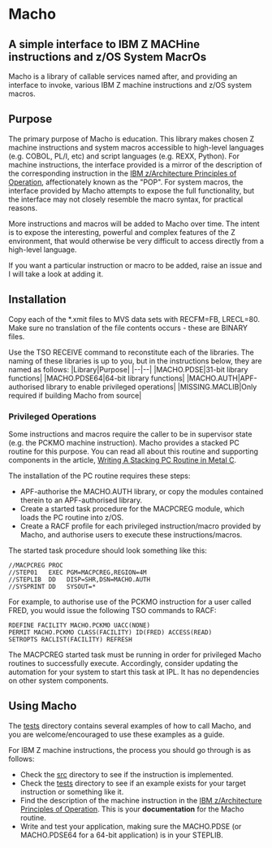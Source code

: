 # Macho
## A simple interface to IBM Z MACHine instructions and z/OS System MacrOs
Macho is a library of callable services named after, and providing an interface to invoke, various IBM Z machine instructions and z/OS system macros.
## Purpose
The primary purpose of Macho is education.  This library makes chosen Z machine instructions and system macros accessible to high-level languages (e.g. COBOL, PL/I, etc) and script languages (e.g. REXX, Python).  For machine instructions, the interface provided is a mirror of the description of the corresponding instruction in the [IBM z/Architecture Principles of Operation](https://publibfp.dhe.ibm.com/epubs/pdf/a227832d.pdf), affectionately known as the "POP".  For system macros, the interface provided by Macho attempts to expose the full functionality, but the interface may not closely resemble the macro syntax, for practical reasons.

More instructions and macros will be added to Macho over time.  The intent is to expose the interesting, powerful and complex features of the Z environment, that would otherwise be very difficult to access directly from a high-level language.

If you want a particular instruction or macro to be added, raise an issue and I will take a look at adding it.
## Installation
Copy each of the *.xmit files to MVS data sets with RECFM=FB, LRECL=80.  Make sure no translation of the file contents occurs - these are BINARY files.

Use the TSO RECEIVE command to reconstitute each of the libraries.  The naming of these libraries is up to you, but in the instructions below, they are named as follows:
|Library|Purpose|
|--|--|
|MACHO.PDSE|31-bit library functions|
|MACHO.PDSE64|64-bit library functions|
|MACHO.AUTH|APF-authorised library to enable privileged operations|
|MISSING.MACLIB|Only required if building Macho from source|
### Privileged Operations
Some instructions and macros require the caller to be in supervisor state (e.g. the PCKMO machine instruction).  Macho provides a stacked PC routine for this purpose.  You can read all about this routine and supporting components in the article, [Writing A Stacking PC Routine in Metal C](https://www.linkedin.com/pulse/writing-stacking-pc-routine-metal-c-andrew-mattingly-tvupc/).

The installation of the PC routine requires these steps:

 - APF-authorise the MACHO.AUTH library, or copy the modules contained therein to an APF-authorised library.
 - Create a started task procedure for the MACPCREG module, which loads the PC routine into z/OS.
 - Create a RACF profile for each privileged instruction/macro provided by Macho, and authorise users to execute these instructions/macros.

The started task procedure should look something like this:

    //MACPCREG PROC
    //STEP01   EXEC PGM=MACPCREG,REGION=4M
    //STEPLIB  DD   DISP=SHR,DSN=MACHO.AUTH
    //SYSPRINT DD   SYSOUT=*
 
For example, to authorise use of the PCKMO instruction for a user called FRED, you would issue the following TSO commands to RACF:

    RDEFINE FACILITY MACHO.PCKMO UACC(NONE)
    PERMIT MACHO.PCKMO CLASS(FACILITY) ID(FRED) ACCESS(READ)
    SETROPTS RACLIST(FACILITY) REFRESH

The MACPCREG started task must be running in order for privileged Macho routines to successfully execute.  Accordingly, consider updating the automation for your system to start this task at IPL.  It has no dependencies on other system components.
## Using Macho
The [tests](https://github.com/admattingly/Macho/tree/main/tests) directory contains several examples of how to call Macho, and you are welcome/encouraged to use these examples as a guide.

For IBM Z machine instructions, the process you should go through is as follows:

 - Check the [src](https://github.com/admattingly/Macho/tree/main/src) directory to see if the instruction is implemented.
 - Check the [tests](https://github.com/admattingly/Macho/tree/main/tests) directory to see if an example exists for your target instruction or something like it.
 - Find the description of the machine instruction in the [IBM z/Architecture Principles of Operation](https://publibfp.dhe.ibm.com/epubs/pdf/a227832d.pdf).  This is your **documentation** for the Macho routine.
 - Write and test your application, making sure the MACHO.PDSE (or MACHO.PDSE64 for a 64-bit application) is in your STEPLIB.
